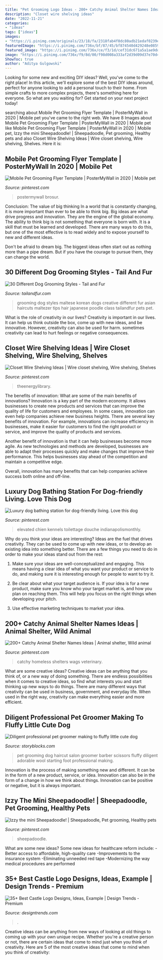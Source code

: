 ```yaml
---
title: "Pet Grooming Logo Ideas - 200+ Catchy Animal Shelter Names Ideas"
description: "Closet wire shelving ideas"
date: "2022-11-21"
categories:
- "ideas"
tags: ["ideas"]
images:
- "https://i.pinimg.com/originals/23/18/fa/2318fab4f0dc80adb21edaf0239eace1.jpg"
featuredImage: "https://i.pinimg.com/736x/bf/87/45/bf874540d429248e0859fa5c0059c365.jpg"
featured_image: "https://i.pinimg.com/736x/ce/f3/1d/cef31dc671a5a1ae9dd4c9058caa78cb.jpg"
image: "https://i.pinimg.com/736x/f9/8d/00/f98d008a333af2d39d09d37e70d44739.jpg"
ShowToc: true
author: "Aditya Gulgowski"
---
```



Looking for some new and exciting DIY ideas? Well, you've come to the right place! In this article, we'll explore some of the best DIY ideas around, perfect for anyone looking to add a personal touch to their home. From simple crafts to more complex projects, there's something here for everyone. So what are you waiting for? Get started on your next project today!

	

		
searching about Mobile Pet Grooming Flyer Template | PosterMyWall in 2020 | Mobile pet you've came to the right web. We have 8 Images about Mobile Pet Grooming Flyer Template | PosterMyWall in 2020 | Mobile pet like Mobile Pet Grooming Flyer Template | PosterMyWall in 2020 | Mobile pet, Izzy the mini Sheepadoodle! | Sheepadoodle, Pet grooming, Healthy pets and also Closet Wire Shelving Ideas | Wire closet shelving, Wire shelving, Shelves. Here it is:
		
    
## Mobile Pet Grooming Flyer Template | PosterMyWall In 2020 | Mobile Pet

<img loading=lazy src="https://i.pinimg.com/736x/f9/8d/00/f98d008a333af2d39d09d37e70d44739.jpg" onerror="this.onerror=null;this.src='https://tse1.mm.bing.net/th?id=OIP.kGiGEKhzd6qut6m4OZkhuAAAAA&amp;pid=15.1';" alt="Mobile Pet Grooming Flyer Template | PosterMyWall in 2020 | Mobile pet">

_Source: pinterest.com_

>postermywall brosur. 

	

Conclusion: The value of big thinking
In a world that is constantly changing, it is more important than ever to be able to think big. Big ideas are what drive progress and innovation. They are the engine of the global economy.
The ability to think big is not something that everyone is born with. It is a skill that must be learned and developed. There are many ways to do this, but one of the most effective is to read widely and to expose yourself to new and different ideas.

Don't be afraid to dream big. The biggest ideas often start out as nothing more than a pipe dream. But if you have the courage to pursue them, they can change the world.

    
## 30 Different Dog Grooming Styles - Tail And Fur

<img loading=lazy src="http://tailandfur.com/wp-content/uploads/2016/03/30-Dog-Grooming-Styles-9.jpg" onerror="this.onerror=null;this.src='https://tse1.mm.bing.net/th?id=OIP.G0wKW4IYhRSjr68VgOcj4wHaKQ&amp;pid=15.1';" alt="30 Different Dog Grooming Styles - Tail and Fur">

_Source: tailandfur.com_

>grooming dog styles maltese korean dogs creative different fur asian haircuts maltezer tips hair japanese poodle class tailandfur pets pet. 

	

What is the role of creativity in our lives?
Creativity is important in our lives. It can help us think outside the box, come up with new ideas, and be innovative. However, creativity can also be used for harm. sometimes creativity can lead to hurt feelings or negative consequences.

    
## Closet Wire Shelving Ideas | Wire Closet Shelving, Wire Shelving, Shelves

<img loading=lazy src="https://i.pinimg.com/736x/61/89/ea/6189ea8897f58b8fba7c8d2f0df0949a.jpg" onerror="this.onerror=null;this.src='https://tse4.mm.bing.net/th?id=OIP._CneT8YBM6qYvqL899f61gHaIr&amp;pid=15.1';" alt="Closet Wire Shelving Ideas | Wire closet shelving, Wire shelving, Shelves">

_Source: pinterest.com_

>theenergylibrary. 

	

The benefits of innovation: What are some of the main benefits of innovations?
Innovation is a key part of the modern economy. It allows businesses to create new products and services that can improve the quality of life for customers and employees. In some cases, innovation can even help companies achieve new business heights.
There are several key benefits of innovation. For example, innovations can increase efficiency in businesses, make it easier for customers to find the right product or service, and improve the quality of products and services.

Another benefit of innovation is that it can help businesses become more agile. As new technologies and methods are developed, businesses are able to adapt their processes quickly and make changes that improve their performance. This helps businesses stay ahead of the competition and maintain a competitive edge.

Overall, innovation has many benefits that can help companies achieve success both online and off-line.

    
## Luxury Dog Bathing Station For Dog-friendly Living. Love This Dog

<img loading=lazy src="https://i.pinimg.com/originals/23/18/fa/2318fab4f0dc80adb21edaf0239eace1.jpg" onerror="this.onerror=null;this.src='https://tse4.mm.bing.net/th?id=OIP.qpAOr53824VqktaJHDT22QHaLL&amp;pid=15.1';" alt="Luxury dog bathing station for dog-friendly living. Love this dog">

_Source: pinterest.com_

>elevated chien kennels toilettage douche indianapolismonthly. 

	

Why do you think your ideas are interesting?
Ideas are the fuel that drives creativity. They can be used to come up with new ideas, or to develop an existing idea into something better. There are a few things you need to do in order to make your ideas stand out from the rest:
1. Make sure your ideas are well-conceptualized and engaging. This means having a clear idea of what you want your product or service to do, and making sure it is interesting enough for people to want to try it.

2. Be clear about what your target audience is. If your idea is for a new product, make sure you know who your target market is, and how you plan on reaching them. This will help you focus on the right things when developing your pitch.

3. Use effective marketing techniques to market your idea.

    
## 200+ Catchy Animal Shelter Names Ideas | Animal Shelter, Wild Animal

<img loading=lazy src="https://i.pinimg.com/736x/bf/87/45/bf874540d429248e0859fa5c0059c365.jpg" onerror="this.onerror=null;this.src='https://tse4.mm.bing.net/th?id=OIP.-hWcrn8LTrZsRoldPGslywHaKQ&amp;pid=15.1';" alt="200+ Catchy Animal Shelter Names Ideas | Animal shelter, Wild animal">

_Source: pinterest.com_

>catchy homeless shelters wags veterinary. 

	

What are some creative ideas?
Creative ideas can be anything that you think of, or a new way of doing something. There are endless possibilities when it comes to creative ideas, so find what interests you and start thinking up new ways to do things. There are many different ways that creativity can be used in business, government, and everyday life. When used in the right way, creativity can make everything easier and more efficient.

    
## Diligent Professional Pet Groomer Making To Fluffy Little Cute Dog

<img loading=lazy src="https://dm0qx8t0i9gc9.cloudfront.net/thumbnails/video/HjH5lgeHeix7kfhup/videoblocks-diligent-professional-pet-groomer-making-to-fluffy-little-cute-dog-haircut-with-scissors-starting-with-wool-on-the-foot-adorable-dog-in-barber-pet-pet-grooming-salon_big-14hmt4_thumbnail-1080_01.png" onerror="this.onerror=null;this.src='https://tse4.mm.bing.net/th?id=OIP.qEToOMNf0uGMqhoaGxij4wHaEK&amp;pid=15.1';" alt="Diligent professional pet groomer making to fluffy little cute dog">

_Source: storyblocks.com_

>pet grooming dog haircut salon groomer barber scissors fluffy diligent adorable wool starting foot professional making. 

	

Innovation is the process of making something new and different. It can be in the form of a new product, service, or idea. Innovation can also be in the form of a change in how we think about things. Innovation can be positive or negative, but it is always important.

    
## Izzy The Mini Sheepadoodle! | Sheepadoodle, Pet Grooming, Healthy Pets

<img loading=lazy src="https://i.pinimg.com/736x/ce/f3/1d/cef31dc671a5a1ae9dd4c9058caa78cb.jpg" onerror="this.onerror=null;this.src='https://tse4.mm.bing.net/th?id=OIP.3bq8_CZP0pRLGz2GoFzu8QHaHb&amp;pid=15.1';" alt="Izzy the mini Sheepadoodle! | Sheepadoodle, Pet grooming, Healthy pets">

_Source: pinterest.com_

>sheepadoodle. 

	

What are some new ideas?
Some new ideas for healthcare reform include: 
-Better access to affordable, high-quality care 
-Improvements to the insurance system 
-Eliminating unneeded red tape 
-Modernizing the way medical procedures are performed

    
## 35+ Best Castle Logo Designs, Ideas, Example | Design Trends - Premium

<img loading=lazy src="https://images.designtrends.com/wp-content/uploads/2015/11/17084814/Castle-Logo-Designs9.jpg" onerror="this.onerror=null;this.src='https://tse1.mm.bing.net/th?id=OIP.no4gqooStooYlHtBeJFYTQHaFO&amp;pid=15.1';" alt="35+ Best Castle Logo Designs, Ideas, Example | Design Trends - Premium">

_Source: designtrends.com_

>. 

	

Creative ideas can be anything from new ways of looking at old things to coming up with your own unique recipe. Whether you're a creative person or not, there are certain ideas that come to mind just when you think of creativity. Here are 5 of the most creative ideas that come to mind when you think of creativity: 

